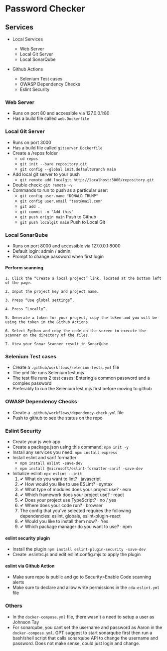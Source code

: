 # Password Checker

## Services
- Local Services
    - Web Server
    - Local Git Server
    - Local SonarQube

- Github Actions
    - Selenium Test cases
    - OWASP Dependency Checks
    - Eslint Security

### Web Server
- Runs on port 80 and accessible via 127.0.0.1:80
- Has a build file called `web.Dockerfile`

### Local Git Server
- Runs on port 3000
- Has a build file called `gitserver.Dockerfile`
- Create a /repos folder
    - `cd repos`
    - `git init --bare repository.git`
    - `git config --global init.defaultBranch main`
- Add local git server to your push
    - `git remote add localgit http://localhost:3000/repository.git`
- Double check: `git remote -v`
- Commands to run to push as a particular user:
    - `git config user.name "DONALD TRUMP"`
    - `git config user.email "test@mail.com"`
    - `git add .`
    - `git commit -m "Add this"`
    - `git push origin main` Push to Github
    - `git push localgit main` Push to Local Git

### Local SonarQube
- Runs on port 8000 and accessible via 127.0.0.1:8000
- Default login: admin / admin
- Prompt to change password when first login
#### Perform scanning
    1. Click the “Create a local project” link, located at the bottom left of the page.

    2. Input the project key and project name.

    3. Press “Use global settings”.

    4. Press “Locally”.

    5. Generate a token for your project, copy the token and you will be using the token in the Github Actions.

    6. Select Python and copy the code on the screen to execute the scanner on the directory of the files.

    7. View your Sonar Scanner result in SonarQube.


### Selenium Test cases
- Create a `.github/workflows/selenium-tests.yml` file
- The yml file runs SeleniumTest.mjs
- The test file runs 2 test cases: Entering a common password and a complex password
- Preferably to run the SeleniumTest.mjs first before moving to github


### OWASP Dependency Checks
- Create a `.github/workflows/dependency-check.yml` file
- Push to github to see the status on the repo


### Eslint Security
- Create your js web app
- Create a package.json using this command: `npm init -y`
- Install any services you need: `npm install express`
- Install eslint and sarif formatter
  - `npm install eslint -save-dev`
  - `npm install @microsoft/eslint-formatter-sarif -save-dev`
- Initialize eslint: `npx eslint --init`
  1. ✔ What do you want to lint? · javascript
  2. ✔ How would you like to use ESLint? · syntax
  3. ✔ What type of modules does your project use? · esm
  4. ✔ Which framework does your project use? · react
  5. ✔ Does your project use TypeScript? · no / yes
  6. ✔ Where does your code run? · browser
  7. The config that you've selected requires the following dependencies: eslint, globals, eslint-plugin-react
  8. ✔ Would you like to install them now? · Yes
  9. ✔ Which package manager do you want to use? · npm


#### eslint security plugin
- Install the plugin `npm install eslint-plugin-security -save-dev`
- Create .eslintrc.js and edit eslint.config.mjs to apply the plugin

#### eslint via Github Action
- Make sure repo is public and go to Security>Enable Code scanning alerts
- Make sure to declare and allow write permissions in the `cda-eslint.yml` file

### Others
- In the `docker-compose.yml` file, there wasn't a need to setup a user as Johnson Tay
- For sonarqube, you cant set the username and password as Aaron in the `docker-compose.yml`. GPT suggest to start sonarqube first then run a bash/shell script that calls sonarqube API to change the username and password. Does not make sense, could just login and change.